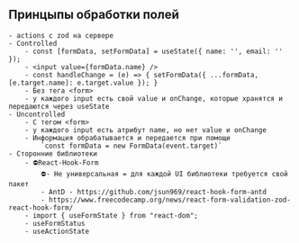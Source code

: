 ## Принцыпы обработки полей
	- actions c zod на сервере
    - Controlled
        - const [formData, setFormData] = useState({ name: '', email: '' });
        - <input value={formData.name} />
        - const handleChange = (e) => { setFormData({ ...formData, [e.target.name]: e.target.value }); }
        - Без тега <form>
        - у каждого input есть свой value и onChange, которые хранятся и передаются через useState
    - Uncontrolled
        - С тегом <form>
        - у каждого input есть атрибут name, но нет value и onChange
        - Информация обрабатывается и передается при помощи 
            `const formData = new FormData(event.target)`
    - Сторонние библиотеки
        - ⛔React-Hook-Form
            ⛔- Не универсальная = для каждой UI библиотеки требуется свой пакет
            - AntD - https://github.com/jsun969/react-hook-form-antd
            - https://www.freecodecamp.org/news/react-form-validation-zod-react-hook-form/
        - import { useFormState } from "react-dom"; 
		- useFormStatus
 		- useActionState 

